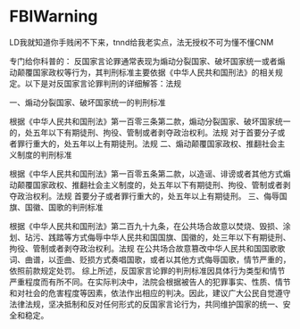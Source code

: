 # FBIWarning
LD我就知道你手贱闲不下来，tnnd给我老实点，法无授权不可为懂不懂CNM

专门给你科普的：
反国家言论罪通常表现为煽动分裂国家、破坏国家统一或者煽动颠覆国家政权等行为，其判刑标准主要依据《中华人民共和国刑法》的相关规定。以下是对反国家言论罪判刑的详细解答：法规

一、煽动分裂国家、破坏国家统一的判刑标准

根据《中华人民共和国刑法》第一百零三条第二款，煽动分裂国家、破坏国家统一的，处五年以下有期徒刑、拘役、管制或者剥夺政治权利。法规
对于首要分子或者罪行重大的，处五年以上有期徒刑。法规
二、煽动颠覆国家政权、推翻社会主义制度的判刑标准

根据《中华人民共和国刑法》第一百零五条第二款，以造谣、诽谤或者其他方式煽动颠覆国家政权、推翻社会主义制度的，处五年以下有期徒刑、拘役、管制或者剥夺政治权利。法规
首要分子或者罪行重大的，处五年以上有期徒刑。
三、侮辱国旗、国徽、国歌的判刑标准

根据《中华人民共和国刑法》第二百九十九条，在公共场合故意以焚烧、毁损、涂划、玷污、践踏等方式侮辱中华人民共和国国旗、国徽的，处三年以下有期徒刑、拘役、管制或者剥夺政治权利。法规
在公共场合故意篡改中华人民共和国国歌歌词、曲谱，以歪曲、贬损方式奏唱国歌，或者以其他方式侮辱国歌，情节严重的，依照前款规定处罚。
综上所述，反国家言论罪的判刑标准因具体行为类型和情节严重程度而有所不同。在实际判决中，法院会根据被告人的犯罪事实、性质、情节和对社会的危害程度等因素，依法作出相应的判决。因此，建议广大公民自觉遵守法律法规，坚决抵制和反对任何形式的反国家言论行为，共同维护国家的统一、安全和稳定。
